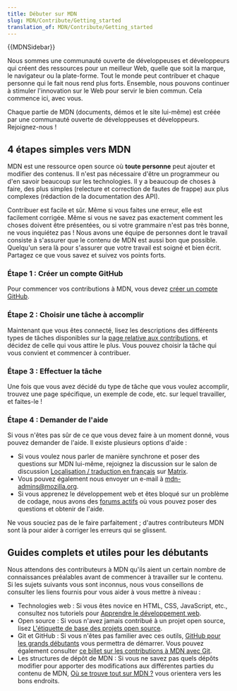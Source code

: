 ```yaml
---
title: Débuter sur MDN
slug: MDN/Contribute/Getting_started
translation_of: MDN/Contribute/Getting_started
---
```

{{MDNSidebar}}

Nous sommes une communauté ouverte de développeuses et développeurs qui créent des ressources pour un meilleur Web, quelle que soit la marque, le navigateur ou la plate-forme. Tout le monde peut contribuer et chaque personne qui le fait nous rend plus forts. Ensemble, nous pouvons continuer à stimuler l'innovation sur le Web pour servir le bien commun. Cela commence ici, avec vous.

Chaque partie de MDN (documents, démos et le site lui-même) est créée par une communauté ouverte de développeuses et développeurs. Rejoignez-nous&nbsp;!

## 4 étapes simples vers MDN

MDN est une ressource open source où **toute personne** peut ajouter et modifier des contenus. Il n'est pas nécessaire d'être un programmeur ou d'en savoir beaucoup sur les technologies. Il y a beaucoup de choses à faire, des plus simples (relecture et correction de fautes de frappe) aux plus complexes (rédaction de la documentation des API).

Contribuer est facile et sûr. Même si vous faites une erreur, elle est facilement corrigée. Même si vous ne savez pas exactement comment les choses doivent être présentées, ou si votre grammaire n'est pas très bonne, ne vous inquiétez pas&nbsp;! Nous avons une équipe de personnes dont le travail consiste à s'assurer que le contenu de MDN est aussi bon que possible. Quelqu'un sera là pour s'assurer que votre travail est soigné et bien écrit. Partagez ce que vous savez et suivez vos points forts.

### Étape 1&nbsp;: Créer un compte GitHub

Pour commencer vos contributions à MDN, vous devez [créer un compte GitHub](https://github.com/mdn/content/#setup).

### Étape 2&nbsp;: Choisir une tâche à accomplir

Maintenant que vous êtes connecté, lisez les descriptions des différents types de tâches disponibles sur la [page relative aux contributions](/fr/docs/MDN/Contribute), et décidez de celle qui vous attire le plus. Vous pouvez choisir la tâche qui vous convient et commencer à contribuer.

### Étape 3&nbsp;: Effectuer la tâche

Une fois que vous avez décidé du type de tâche que vous voulez accomplir, trouvez une page spécifique, un exemple de code, etc. sur lequel travailler, et faites-le&nbsp;!

### Étape 4&nbsp;: Demander de l'aide

Si vous n'êtes pas sûr de ce que vous devez faire à un moment donné, vous pouvez demander de l'aide. Il existe plusieurs options d'aide&nbsp;:

- Si vous voulez nous parler de manière synchrone et poser des questions sur MDN lui-même, rejoignez la discussion sur le salon de discussion [Localisation / traduction en français](https://chat.mozilla.org/#/room/#l10n-fr:mozilla.org) sur [Matrix](https://wiki.mozilla.org/Matrix).
- Vous pouvez également nous envoyer un e-mail à <mdn-admins@mozilla.org>.
- Si vous apprenez le développement web et êtes bloqué sur un problème de codage, nous avons des [forums actifs](https://discourse.mozilla.org/c/mdn/learn/250) où vous pouvez poser des questions et obtenir de l'aide.

Ne vous souciez pas de le faire parfaitement&nbsp;; d'autres contributeurs MDN sont là pour aider à corriger les erreurs qui se glissent.

## Guides complets et utiles pour les débutants

Nous attendons des contributeurs à MDN qu'ils aient un certain nombre de connaissances préalables avant de commencer à travailler sur le contenu. Si les sujets suivants vous sont inconnus, nous vous conseillons de consulter les liens fournis pour vous aider à vous mettre à niveau&nbsp;:

- Technologies web&nbsp;: Si vous êtes novice en HTML, CSS, JavaScript, etc., consultez nos tutoriels pour [Apprendre le développement web](/fr/docs/Learn).
- Open source&nbsp;: Si vous n'avez jamais contribué à un projet open source, lisez [L'étiquette de base des projets open source](/fr/docs/MDN/Contribute/Open_source_etiquette).
- Git et GitHub&nbsp;: Si vous n'êtes pas familier avec ces outils, [GitHub pour les grands débutants](/fr/docs/MDN/Contribute/GitHub_beginners) vous permettra de démarrer. Vous pouvez également consulter [ce billet sur les contributions à MDN avec Git](https://tech.mozfr.org/post/2021/03/16/MDN-sur-GitHub-comment-contribuer).
- Les structures de dépôt de MDN&nbsp;: Si vous ne savez pas quels dépôts modifier pour apporter des modifications aux différentes parties du contenu de MDN, [Où se trouve tout sur MDN&nbsp;?](/fr/docs/MDN/Contribute/Where_is_everything) vous orientera vers les bons endroits.
